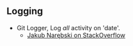 ## Logging

- Git Logger, Log _all_ activity on 'date'.
  - [Jakub Narębski on StackOverflow](https://stackoverflow.com/a/1829302/1835574)
